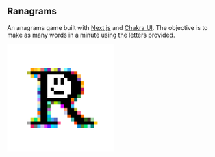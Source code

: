 ## Ranagrams

An anagrams game built with [Next.js](https://nextjs.org/) and [Chakra UI](https://chakra-ui.com/). The objective is to make as many words in a minute using the letters provided.

<img src="/public/logo.png" alt="ranagrams" width="250">
